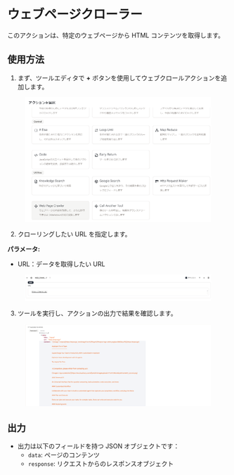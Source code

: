 # ウェブページクローラー

このアクションは、特定のウェブページから HTML コンテンツを取得します。

## 使用方法

1. まず、ツールエディタで **+** ボタンを使用してウェブクロールアクションを追加します。

<figure><img src="../../../../images/screenshot-20240628-143901.png"></figure>

2. クローリングしたい URL を指定します。

**パラメータ:**

- URL：データを取得したい URL
<!-- - CSS セレクタ：指定した CSS セレクタを使用してコンテンツを取得します -->

<figure><img src="../../../../images/screenshot-20240628-144027.png"></figure>

3. ツールを実行し、アクションの出力で結果を確認します。

<figure><img src="../../../../images/screenshot-20240628-144259.png"></figure>

## 出力

- 出力は以下のフィールドを持つ JSON オブジェクトです：
  - `data`: ページのコンテンツ
  - `response`: リクエストからのレスポンスオブジェクト

<!-- ## サンプルツール

- [ウェブページクローラー](https://imprai.ai/p/21b2295005587a5375d8/callable/35358e328e30adf8a737/editor) -->
